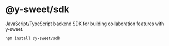 # @y-sweet/sdk

JavaScript/TypeScript backend SDK for building collaboration features with y-sweet.

```
npm install @y-sweet/sdk
```

